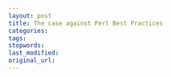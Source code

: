 ```yaml
---
layout: post
title: The case against Perl Best Practices
categories:
tags:
stopwords:
last_modified:
original_url: 
---
```


<!--more-->

